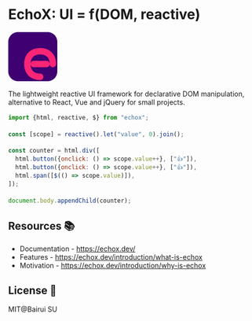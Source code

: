 # EchoX: UI = f(DOM, reactive)

<img src="./docs/public/logo.svg" width="100"/>

The lightweight reactive UI framework for declarative DOM manipulation, alternative to React, Vue and jQuery for small projects.

```js
import {html, reactive, $} from "echox";

const [scope] = reactive().let("value", 0).join();

const counter = html.div([
  html.button({onclick: () => scope.value++}, ["👍"]),
  html.button({onclick: () => scope.value++}, ["👍"]),
  html.span([$(() => scope.value)]),
]);

document.body.appendChild(counter);
```

## Resources 📚

- Documentation - https://echox.dev/
- Features - https://echox.dev/introduction/what-is-echox
- Motivation - https://echox.dev/introduction/why-is-echox

## License 📄

MIT@Bairui SU
